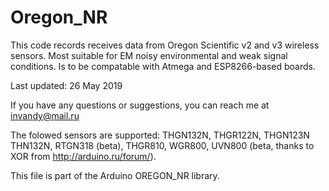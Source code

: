 # Oregon_NR

This code records receives data from Oregon Scientific v2 and v3 wireless sensors.
Most suitable for EM noisy environmental and weak signal conditions. 
 Is to be compatable with Atmega and ESP8266-based boards.

Last updated: 26 May 2019

If you have any questions or suggestions, you can reach me at invandy@mail.ru

The folowed sensors are supported:
THGN132N, THGR122N, THGN123N
THN132N,
RTGN318 (beta),
THGR810,
WGR800,	
UVN800	(beta, thanks to XOR from http://arduino.ru/forum/).

This file is part of the Arduino OREGON_NR library.